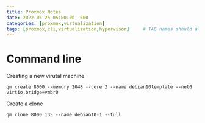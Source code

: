 ```yaml
---
title: Proxmox Notes
date: 2022-06-25 05:00:00 -500
categories: [proxmox,virtualization]
tags: [proxmox,cli,virtualization,hypervisor]     # TAG names should always be lowercase
---
```


# Command line

Creating a new virutal machine

`qm create 8000 --memory 2048 --core 2 --name debian10template --net0 virtio,bridge=vmbr0`

Create a clone

`qm clone 8000 135 --name debian10-1 --full`

